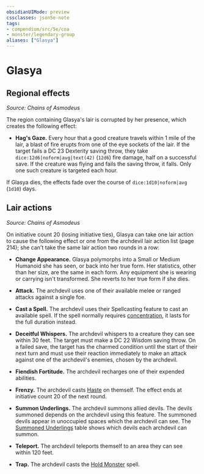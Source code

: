 ```yaml
---
obsidianUIMode: preview
cssclasses: json5e-note
tags:
- compendium/src/5e/coa
- monster/legendary-group
aliases: ["Glasya"]
---
```

# Glasya

## Regional effects
_Source: Chains of Asmodeus_

The region containing Glasya's lair is corrupted by her presence, which creates the following effect:

- **Hag's Gaze.** Every hour that a good creature travels within 1 mile of the lair, a blast of fire erupts from one of the eye sockets of the lair. If the target fails a DC 23 Dexterity saving throw, they take `dice:12d6|noform|avg|text(42)` (`12d6`) fire damage, half on a successful save. If the creature was flying and fails the saving throw, it falls. Only one such creature is targeted each hour.  

If Glasya dies, the effects fade over the course of `dice:1d10|noform|avg` (`1d10`) days.

## Lair actions
_Source: Chains of Asmodeus_

On initiative count 20 (losing initiative ties), Glasya can take one lair action to cause the following effect or one from the archdevil lair action list (page 214); she can't take the same lair action two rounds in a row:

- **Change Appearance.** Glasya polymorphs into a Small or Medium Humanoid she has seen, or back into her true form. Her statistics, other than her size, are the same in each form. Any equipment she is wearing or carrying isn't transformed. She reverts to her true form if she dies.  

- **Attack.** The archdevil uses one of their available melee or ranged attacks against a single foe.  
- **Cast a Spell.** The archdevil uses their Spellcasting feature to cast an available spell. If the spell normally requires [concentration](2-Mechanics/CLI/rules/conditions.md#Concentration), it lasts for the full duration instead.  
- **Deceitful Whispers.** The archdevil whispers to a creature they can see within 30 feet. The target must make a DC 22 Wisdom saving throw. On a failed save, the target has the charmed condition until the start of their next turn and must use their reaction immediately to make an attack against one of the archdevil's enemies, chosen by the archdevil.  
- **Fiendish Fortitude.** The archdevil recharges one of their expended abilities.  
- **Frenzy.** The archdevil casts [Haste](2-Mechanics/CLI/spells/haste.md) on themself. The effect ends at initiative count 20 of the next round.  
- **Summon Underlings.** The archdevil summons allied devils. The devils summoned depends on the archdevil using this feature. The summoned devils appear in unoccupied spaces which the archdevil can see. The [Summoned Underlings](2-Mechanics/CLI/tables/archdevil-lair-action-list-summoned-underlings-coa.md) table shows which devils each archdevil can summon.  
- **Teleport.** The archdevil teleports themself to an area they can see within 120 feet.  
- **Trap.** The archdevil casts the [Hold Monster](2-Mechanics/CLI/spells/hold-monster.md) spell.